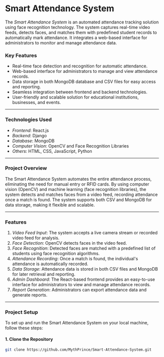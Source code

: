 # Smart Attendance System

The *Smart Attendance System* is an automated attendance tracking solution using face recognition technology. The system captures real-time video feeds, detects faces, and matches them with predefined student records to automatically mark attendance. It integrates a web-based interface for administrators to monitor and manage attendance data.

### Key Features
- Real-time face detection and recognition for automatic attendance.
- Web-based interface for administrators to manage and view attendance records.
- Data storage in both MongoDB database and CSV files for easy access and reporting.
- Seamless integration between frontend and backend technologies.
- User-friendly and scalable solution for educational institutions, businesses, and events.

---

### Technologies Used

- *Frontend*: React.js
- *Backend*: Django
- *Database*: MongoDB
- *Computer Vision*: OpenCV and Face Recognition Libraries
- *Others*: HTML, CSS, JavaScript, Python

---

### Project Overview

The Smart Attendance System automates the entire attendance process, eliminating the need for manual entry or RFID cards. By using computer vision (OpenCV) and machine learning (face recognition libraries), the system detects and matches faces from a video feed, recording attendance once a match is found. The system supports both CSV and MongoDB for data storage, making it flexible and scalable.

---

### Features

1. *Video Feed Input*: The system accepts a live camera stream or recorded video feed for analysis.
2. *Face Detection*: OpenCV detects faces in the video feed.
3. *Face Recognition*: Detected faces are matched with a predefined list of students using face recognition algorithms.
4. *Attendance Recording*: Once a match is found, the individual's attendance is automatically recorded.
5. *Data Storage*: Attendance data is stored in both CSV files and MongoDB for later retrieval and reporting.
6. *Admin Dashboard*: The React-based frontend provides an easy-to-use interface for administrators to view and manage attendance records.
7. *Report Generation*: Administrators can export attendance data and generate reports.

---

### Project Setup

To set up and run the Smart Attendance System on your local machine, follow these steps:

#### 1. Clone the Repository

```bash
git clone https://github.com/MythPrince/Smart-Attendance-System.git 